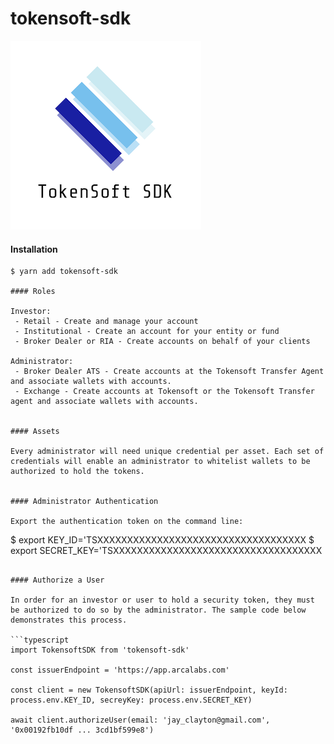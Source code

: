# tokensoft-sdk

![Logo](./docs/img/logo.png)

#### Installation

```
$ yarn add tokensoft-sdk

#### Roles

Investor:
 - Retail - Create and manage your account
 - Institutional - Create an account for your entity or fund
 - Broker Dealer or RIA - Create accounts on behalf of your clients

Administrator:
 - Broker Dealer ATS - Create accounts at the Tokensoft Transfer Agent and associate wallets with accounts.
 - Exchange - Create accounts at Tokensoft or the Tokensoft Transfer agent and associate wallets with accounts.


#### Assets

Every administrator will need unique credential per asset. Each set of credentials will enable an administrator to whitelist wallets to be authorized to hold the tokens.


#### Administrator Authentication

Export the authentication token on the command line:

```
$ export KEY_ID='TSXXXXXXXXXXXXXXXXXXXXXXXXXXXXXXXXXXX
$ export SECRET_KEY='TSXXXXXXXXXXXXXXXXXXXXXXXXXXXXXXXXXXX
```

#### Authorize a User

In order for an investor or user to hold a security token, they must be authorized to do so by the administrator. The sample code below demonstrates this process.

```typescript
import TokensoftSDK from 'tokensoft-sdk'

const issuerEndpoint = 'https://app.arcalabs.com'

const client = new TokensoftSDK(apiUrl: issuerEndpoint, keyId: process.env.KEY_ID, secreyKey: process.env.SECRET_KEY)

await client.authorizeUser(email: 'jay_clayton@gmail.com', '0x00192fb10df ... 3cd1bf599e8')

```



